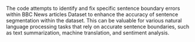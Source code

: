 The code attempts to identify and fix specific sentence boundary errors within BBC News articles Dataset to enhance the accuracy of sentence segmentation within the dataset. This can be valuable for various natural language processing tasks that rely on accurate sentence boundaries, such as text summarization, machine translation, and sentiment analysis.
